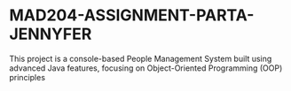 # MAD204-ASSIGNMENT-PARTA-JENNYFER
This project is a console-based People Management System built using advanced Java features, focusing on Object-Oriented Programming (OOP) principles
